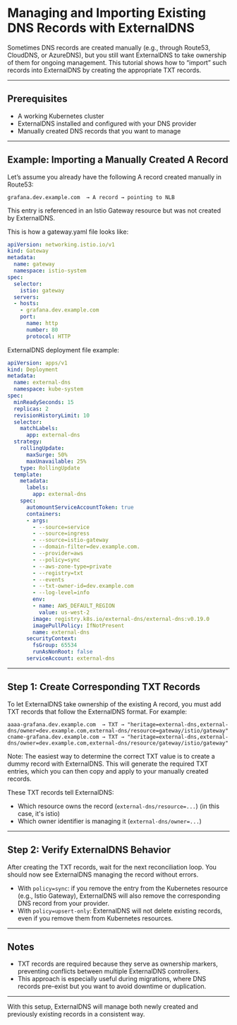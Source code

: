 # Managing and Importing Existing DNS Records with ExternalDNS

Sometimes DNS records are created manually (e.g., through Route53, CloudDNS, or AzureDNS), but you still want ExternalDNS to take ownership of them for ongoing management. This tutorial shows how to “import” such records into ExternalDNS by creating the appropriate TXT records.

---

## Prerequisites

- A working Kubernetes cluster
- ExternalDNS installed and configured with your DNS provider
- Manually created DNS records that you want to manage

---

## Example: Importing a Manually Created A Record

Let’s assume you already have the following A record created manually in Route53:

```text
grafana.dev.example.com  → A record → pointing to NLB
```

This entry is referenced in an Istio Gateway resource but was not created by ExternalDNS.

This is how a gateway.yaml file looks like:

```yaml
apiVersion: networking.istio.io/v1
kind: Gateway
metadata:
  name: gateway
  namespace: istio-system
spec:
  selector:
    istio: gateway
  servers:
  - hosts:
    - grafana.dev.example.com
    port:
      name: http
      number: 80
      protocol: HTTP
```

ExternalDNS deployment file example:

```yaml
apiVersion: apps/v1
kind: Deployment
metadata:
  name: external-dns
  namespace: kube-system
spec:
  minReadySeconds: 15
  replicas: 2
  revisionHistoryLimit: 10
  selector:
    matchLabels:
      app: external-dns
  strategy:
    rollingUpdate:
      maxSurge: 50%
      maxUnavailable: 25%
    type: RollingUpdate
  template:
    metadata:
      labels:
        app: external-dns
    spec:
      automountServiceAccountToken: true
      containers:
      - args:
        - --source=service
        - --source=ingress
        - --source=istio-gateway
        - --domain-filter=dev.example.com.
        - --provider=aws
        - --policy=sync
        - --aws-zone-type=private
        - --registry=txt
        - --events
        - --txt-owner-id=dev.example.com
        - --log-level=info
        env:
        - name: AWS_DEFAULT_REGION
          value: us-west-2
        image: registry.k8s.io/external-dns/external-dns:v0.19.0
        imagePullPolicy: IfNotPresent
        name: external-dns
      securityContext:
        fsGroup: 65534
        runAsNonRoot: false
      serviceAccount: external-dns
```

---

## Step 1: Create Corresponding TXT Records

To let ExternalDNS take ownership of the existing A record, you must add TXT records that follow the ExternalDNS format. For example:

```text
aaaa-grafana.dev.example.com  → TXT → "heritage=external-dns,external-dns/owner=dev.example.com,external-dns/resource=gateway/istio/gateway"
cname-grafana.dev.example.com → TXT → "heritage=external-dns,external-dns/owner=dev.example.com,external-dns/resource/gateway/istio/gateway"
```

Note: The easiest way to determine the correct TXT value is to create a dummy record with ExternalDNS. This will generate the required TXT entries, which you can then copy and apply to your manually created records.

These TXT records tell ExternalDNS:

- Which resource owns the record (`external-dns/resource=...`) (in this case, it's istio)
- Which owner identifier is managing it (`external-dns/owner=...`)

---

## Step 2: Verify ExternalDNS Behavior

After creating the TXT records, wait for the next reconciliation loop. You should now see ExternalDNS managing the record without errors.

- With `policy=sync`: if you remove the entry from the Kubernetes resource (e.g., Istio Gateway), ExternalDNS will also remove the corresponding DNS record from your provider.
- With `policy=upsert-only`: ExternalDNS will not delete existing records, even if you remove them from Kubernetes resources.

---

## Notes

- TXT records are required because they serve as ownership markers, preventing conflicts between multiple ExternalDNS controllers.
- This approach is especially useful during migrations, where DNS records pre-exist but you want to avoid downtime or duplication.

---

With this setup, ExternalDNS will manage both newly created and previously existing records in a consistent way.

